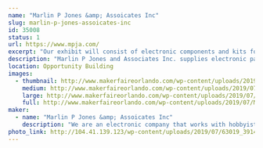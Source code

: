 ```yaml
---
name: "Marlin P Jones &amp; Assoicates Inc"
slug: marlin-p-jones-assoicates-inc
id: 35008
status: 1
url: https://www.mpja.com/
excerpt: "Our exhibit will consist of electronic components and kits for the kids. Along with hands on projects that  the kids can build on site. and see the what Scientific principles can do. "
description: "Marlin P Jones and Associates Inc. supplies electronic parts and components to the hobbyist and industrial world. We will have our catalog of supplies available for the interested individuals. We will have supplies available for purchase along with projects that the kids can purchase and build on sight. We also will have hands on items where the kids can see what scientific principles can do."
location: Opportunity Building
images:
  - thumbnail: http://www.makerfaireorlando.com/wp-content/uploads/2019/07/Moms-Iphone-503.jpg
    medium: http://www.makerfaireorlando.com/wp-content/uploads/2019/07/Moms-Iphone-503.jpg
    large: http://www.makerfaireorlando.com/wp-content/uploads/2019/07/Moms-Iphone-503.jpg
    full: http://www.makerfaireorlando.com/wp-content/uploads/2019/07/Moms-Iphone-503.jpg
maker:
  - name: "Marlin P Jones &amp; Assoicates Inc"
    description: "We are an electronic company that works with hobbyist  and Makers with parts and supplies. We have kits for the kids to create there own items. We supply soldering irons and accessories for the kid to learn how to solder and work with electronics. "
photo_link: http://104.41.139.123/wp-content/uploads/2019/07/63019_391470484283765_520449786_n.jpg
---
```

